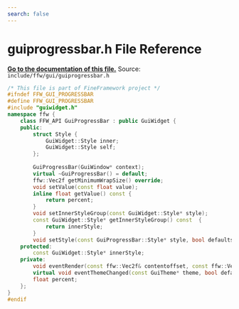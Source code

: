```yaml
---
search: false
---
```


# guiprogressbar.h File Reference

**[Go to the documentation of this file.](guiprogressbar_8h.md)**
Source: `include/ffw/gui/guiprogressbar.h`

    
    
    
    
    
    
    
    
    
    
    
    
```cpp
/* This file is part of FineFramework project */
#ifndef FFW_GUI_PROGRESSBAR
#define FFW_GUI_PROGRESSBAR
#include "guiwidget.h"
namespace ffw {
    class FFW_API GuiProgressBar : public GuiWidget {
    public:
        struct Style {
            GuiWidget::Style inner;
            GuiWidget::Style self;
        };
        
        GuiProgressBar(GuiWindow* context);
        virtual ~GuiProgressBar() = default;
        ffw::Vec2f getMinimumWrapSize() override;
        void setValue(const float value);
        inline float getValue() const {
            return percent;
        }
        void setInnerStyleGroup(const GuiWidget::Style* style);
        const GuiWidget::Style* getInnerStyleGroup() const  {
            return innerStyle;
        }
        void setStyle(const GuiProgressBar::Style* style, bool defaults = false);
    protected:
        const GuiWidget::Style* innerStyle;
    private:
        void eventRender(const ffw::Vec2f& contentoffset, const ffw::Vec2f& contentsize) override;
        virtual void eventThemeChanged(const GuiTheme* theme, bool defaults) override;
        float percent;
    };
}
#endif
```


    
  

